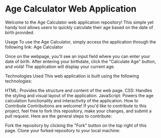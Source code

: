 # Age Calculator Web Application
Welcome to the Age Calculator web application repository! This simple yet handy tool allows users to quickly calculate their age based on the date of birth provided.

Usage
To use the Age Calculator, simply access the application through the following link: Age Calculator

Once on the webpage, you'll see an input field where you can enter your date of birth. After entering your birthdate, click the "Calculate Age" button, and voilà! The application will display your current age.

Technologies Used
This web application is built using the following technologies:

HTML: Provides the structure and content of the web page.
CSS: Handles the styling and visual layout of the application.
JavaScript: Powers the age calculation functionality and interactivity of the application.
How to Contribute
Contributions are welcome! If you'd like to contribute to this project, feel free to fork this repository, make your changes, and submit a pull request. Here are the general steps to contribute:

Fork the repository by clicking the "Fork" button on the top right of this page.
Clone your forked repository to your local machine:


